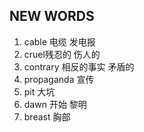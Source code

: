 ## NEW WORDS

1. cable 电缆 发电报
2. cruel残忍的 伤人的
3. contrary 相反的事实 矛盾的
4. propaganda 宣传
5. pit 大坑
6. dawn 开始 黎明
7. breast 胸部 

